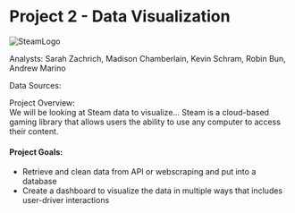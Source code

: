 # Project 2 - Data Visualization

![SteamLogo](https://cdn.worldvectorlogo.com/logos/steam.svg)

Analysts: Sarah Zachrich, Madison Chamberlain, Kevin Schram, Robin Bun, Andrew Marino

Data Sources:

Project Overview: \
We will be looking at Steam data to visualize... Steam is a cloud-based gaming library that allows users the ability to use any computer to access their content.

#### Project Goals:
- Retrieve and clean data from API or webscraping and put into a database 
- Create a dashboard to visualize the data in multiple ways that includes user-driver interactions
